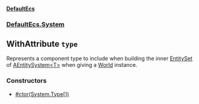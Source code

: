 #### [DefaultEcs](./DefaultEcs.md 'DefaultEcs')
### [DefaultEcs.System](./DefaultEcs.md#DefaultEcs-System 'DefaultEcs.System')
## WithAttribute `type`
Represents a component type to include when building the inner [EntitySet](./DefaultEcs-EntitySet.md 'DefaultEcs.EntitySet') of [AEntitySystem&lt;T&gt;](./DefaultEcs-System-AEntitySystem-T-.md 'DefaultEcs.System.AEntitySystem&lt;T&gt;') when giving a [World](./DefaultEcs-World.md 'DefaultEcs.World') instance.
### Constructors
- [#ctor(System.Type[])](./DefaultEcs-System-WithAttribute--ctor(System-Type--).md 'DefaultEcs.System.WithAttribute.#ctor(System.Type[])')
